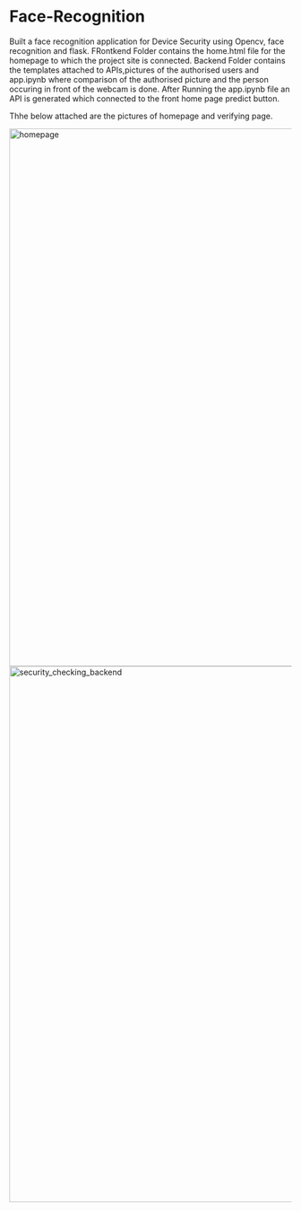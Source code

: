# Face-Recognition
Built a face recognition application for Device Security using Opencv, face recognition and flask. 
FRontkend Folder contains the home.html file for the homepage to which the project site is connected.
Backend Folder contains the templates attached to APIs,pictures of the authorised users and app.ipynb where comparison of the authorised picture and the person occuring in front of the webcam is done.
After Running the app.ipynb file an API is generated which connected to the front home page predict button.

Thhe below attached are the pictures of homepage and verifying page.

<img width="959" alt="homepage" src="https://user-images.githubusercontent.com/99361405/170874440-85c0b92c-362e-4255-85b8-d5b6d9c081a0.png">
<img width="956" alt="security_checking_backend" src="https://user-images.githubusercontent.com/99361405/170869251-d02d7ec5-fbeb-4cba-90b7-1ac1bee851ba.png">
